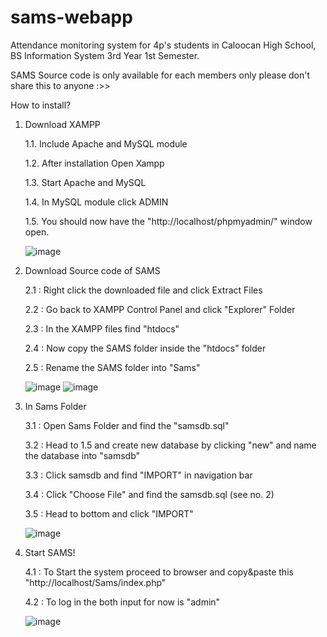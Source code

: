 # sams-webapp
Attendance monitoring system for 4p's students in Caloocan High School, BS Information System 3rd Year 1st Semester.

SAMS Source code is only available for each members only please don't share this to anyone :>>

How to install?

1. Download XAMPP 

   1.1. Include Apache and MySQL module

   1.2. After installation Open Xampp

   1.3. Start Apache and MySQL

   1.4. In MySQL module click ADMIN

   1.5. You should now have the "http://localhost/phpmyadmin/" window open.
   
   ![image](https://user-images.githubusercontent.com/83266402/205267849-716dc954-f92d-47c1-b41b-845d2174911f.png)
   
2. Download Source code of SAMS

   2.1 : Right click the downloaded file and click Extract Files

   2.2 : Go back to XAMPP Control Panel and click "Explorer" Folder

   2.3 : In the XAMPP files find "htdocs"

   2.4 : Now copy the SAMS folder inside the "htdocs" folder

   2.5 : Rename the SAMS folder into "Sams"
   
   ![image](https://user-images.githubusercontent.com/83266402/205270389-b47f5073-a2d0-4237-be70-6ec81633dcfd.png)
   ![image](https://user-images.githubusercontent.com/83266402/205268976-466d40bb-c482-4faf-89e1-d83eb574f274.png)

3. In Sams Folder

   3.1 : Open Sams Folder and find the "samsdb.sql"

   3.2 : Head to 1.5 and create new database by clicking "new" and name the database into "samsdb"

   3.3 : Click samsdb and find "IMPORT" in navigation bar

   3.4 : Click "Choose File" and find the samsdb.sql (see no. 2)

   3.5 : Head to bottom and click "IMPORT"

   ![image](https://user-images.githubusercontent.com/83266402/205269179-d108c883-b6ca-442c-89ac-e1f40aa4087a.png)

4. Start SAMS!

   4.1 : To Start the system proceed to browser and copy&paste this "http://localhost/Sams/index.php"

   4.2 : To log in the both input for now is "admin"
   
   ![image](https://user-images.githubusercontent.com/83266402/205269993-2b0693f9-21cc-4781-900c-0a3fa0a67753.png)

